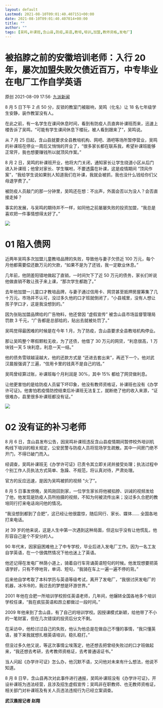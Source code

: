 ```yaml
---
layout: default
Lastmod: 2021-08-10T09:01:40.407151+00:00
date: 2021-08-10T09:01:40.407014+00:00
title: ""
author: ""
tags: [吴鸣,补课班,含山县,防疫,英语,教培,培训,加盟,教师资格,发电厂]
---
```


被掐脖之前的安徽培训老师：入行 20 年，屡次加盟失败欠债近百万，中专毕业在电厂工作自学英语
==============================================

原创 2021-08-09 17:56· [九派新闻]()

8 月 5 日下午 2 点 50 分，反锁的教室门被敲响，吴鸣（化名）让 18 名七年级学生安静，装作教室没有人。

在此之前，有一名学生在课间休息时间，看到有防疫人员直奔补课班而来，迅速上楼告诉了吴鸣，“可能有学生课间休息下楼玩，被人看到跟来了”，吴鸣说。

从 7 月 25 日起，含山县就要求全县教培机构、网吧、酒吧等场所暂停营业，吴鸣的补课班在停业一周后又悄悄的开业了，“很多家长都在联系我，希望补课班能够正常开，我也想要赚钱所以就顶风作案。”

8 月 2 日，吴鸣的补课班开业，他将大门关闭，通知家长让学生绕道小区从后门进入补课班；他曾对家长、学生嘱咐，不要透露在补课，这是疫情期间 “顶风作案”，“我给学生说如果别人知道我们在补课，我就会被抓，我也没什么钱给你们父母退学费了。”

被防疫人员敲门的那一分钟里，吴鸣还在想：不出声，外面会否以为没人？会否直接走掉？

事实的发展，与吴鸣的期待并不一样，如同他之前屡屡失败的投资加盟，“我总是喜欢把一件事情想得太好了。”

![](https://images.weserv.nl/?url=https%3A//p6-tt.byteimg.com/origin/pgc-image/b923742b0ddd438ab6e671fbf6aaa005%3Ffrom%3Dpc)

01 陷入债网
=======

近两年吴鸣多次加盟儿童教培品牌的失败，导致他与妻子欠债近 100 万元，每个月他都需要偿还数万元的欠款，“如果不是为了还钱，我一定歇业休息。”

几年前，他阴差阳错地做起了直销，一时间欠下了近 50 万元的债务，家长们听说他做直销不敢让孩子来上课，“那次学生都跑了。”

去年他加盟一儿童口才教培品牌，与妻子通过信用卡、网贷甚至抵押房屋筹集了几十万元。市场并不认可，没过多久他的口才班就倒闭了，“小县城里，没有人想让孩子学口才，这是我没想到的。”

因为张贴加盟品牌给的广告物料，他还曾因 “虚假宣传” 被含山县市场监督管理局罚款 3 千元，“广告都是总部给的，贴出去就被处罚了。”

吴鸣觉得最困难的时候是在今年 1 月，为了防疫，含山县要求全县教培机构停业。

那让吴鸣整个寒假颗粒无收，为了还债，他借了 30 万元的网贷，“利息很高，1 万块钱一天 5 块利息，利息一天一结。”

他的债务雪球越滚越大，他的还款方式是 “还进去套出来”，再还下一个。他对武汉晨报强调了三遍，“信用卡里的钱真不是自己的钱。”

吴鸣曾经算过账，补课班每个月利润是 30%，其中 15% 都给了网贷做利息。

让他更害怕的是给防疫人员留下坏印象，他没有教师资格证，补课班也没有《办学许可证》。他害怕若疫情防控结束后补课班无法复工，就断绝了他的收入来源，“证很难办，县里很多补课班都没有证。”

![](https://images.weserv.nl/?url=https%3A//p3-tt.byteimg.com/origin/pgc-image/fa403d820fce430d8fe9dd52752de901%3Ffrom%3Dpc)

02 没有证的补习老师
===========

8 月 6 日，含山县发布公告，因吴鸣补课班违反含山县疫情期间暂停校外培训机构线下培训的相关规定，公安民警与防疫人员将现场学生疏散。其中一间房门绝不开门，不得已破门而入。

经调查，吴鸣补课班无《办学许可证》已责令其立即关闭并接受处理；执法过程中个别工作人员执法方式简单、急躁、不规范，将认真对待，严肃处理。

官方的反应迅速，是因为吴鸣被抓的视频 “火了”。

8 月 5 日事发傍晚，吴鸣刚回到家，一位学生家长将他被掐脖、训诫的视频发给了他，他发现是防疫人员所拍摄的视频，不知为何被流传出来；没过多久合肥的教培同行打来电话询问他的情况。

“我没想到都到了合肥”，这已经让他很震惊，随后同行、家长、媒体…… 全国各地打来电话。

对 39 岁的他来说，这是人生中第一次遇到这种局面，但这似乎没有让他慌乱，他形容自己是个不安分的人。

90 年代末，因家庭困难他上了中专学校，毕业后进入发电厂工作。因为一名工友自学英语，在一个很偶然情况下他也迷上了英语。

他还记得在发电厂林荫小道上，骑着自行车背诵英语短句的时候。他发现想要把英语学好，只有不停地背，单词、短句，“我骑在车上一遍一遍不停的背。”

后来他自学考取了本科学历与英语等级考试，离开了发电厂，“我很讨厌发电厂的机器，冰冷冷的，我过去的梦想是环游世界。”

2001 年他在合肥一所培训学校担任英语老师，几年间，他辗转全国各地多个培训学校任课，“我在疯狂英语和昂立都做过一段时间。”

2009 年他来到了含山县，有了自己的培训学校。因授课模式新颖，给他带了不小的一笔财富，但在几次错误的投资后分文不剩。

在采访中，他检讨过自己的失败，他认为他总是在做自己不懂的事情，“我只懂英语，接下来我就想扎根英语培训，稳扎稳打。”

但没过多久他又说，等这次事情尘埃落定，他还想去把曾经失败过的口才班做起来，“我还想去考研，去考教师资格证，去考普通话证书。”

当人问起《办学许可证》怎么办，他沉默不语，又问他对未来有什么想法，他说不知道。

8 月 8 日早，含山县再次对此事件进行通报，吴鸣补课班没有《办学许可证》，开设补课班为违法经营，且涉及招生虚假宣传；吴鸣非在职教师、也无教师资格证，相关部门对补课班及有关人员违法违规行为已经立案调查。

**武汉晨报记者 赵翔**

